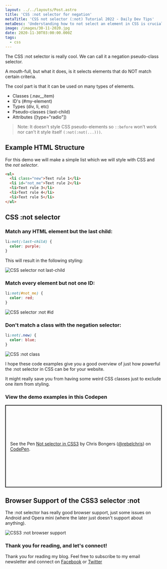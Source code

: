 ```yaml
---
layout: ../../layouts/Post.astro
title: 'CSS :not selector for negation'
metaTitle: 'CSS not selector (:not) Tutorial 2022 - Daily Dev Tips'
metaDesc: 'Understanding how to not select an element in CSS is crucial. Learn in this Guide how to use the CSS not selector with examples.'
image: /images/30-11-2020.jpg
date: 2020-11-30T03:00:00.000Z
tags:
  - css
---
```


The CSS :not selector is really cool. We can call it a negation pseudo-class selector.

A mouth-full, but what it does, is it selects elements that do NOT match certain criteria.

The cool part is that it can be used on many types of elements.

- Classes (.nav\_\_item)
- ID's (#my-element)
- Types (div, li, etc)
- Pseudo-classes (:last-child)
- Attributes ([type="radio"])

> Note: It doesn't style CSS pseudo-elements so `::before` won't work nor can't it style itself `(:not(:not(...)))`.

## Example HTML Structure

For this demo we will make a simple list which we will style with CSS and the _not selector_.

```html
<ul>
  <li class="new">Text rule 1</li>
  <li id="not_me">Text rule 2</li>
  <li>Text rule 3</li>
  <li>Text rule 4</li>
  <li>Text rule 5</li>
</ul>
```

## CSS :not selector

### Match any HTML element but the last child:

```css
li:not(:last-child) {
  color: purple;
}
```

This will result in the following styling:

![CSS selector not last-child](https://cdn.hashnode.com/res/hashnode/image/upload/v1606286771853/f07ywuf14.png)

### Match every element but not one ID:

```css
li:not(#not_me) {
  color: red;
}
```

![CSS selector :not #id ](https://cdn.hashnode.com/res/hashnode/image/upload/v1606286835872/Puub6uBfL.png)

### Don't match a class with the negation selector:

```css
li:not(.new) {
  color: blue;
}
```

![CSS :not class](https://cdn.hashnode.com/res/hashnode/image/upload/v1606286877065/NBCP06GVV.png)

I hope these code examples give you a good overview of just how powerful the :not selector in CSS can be for your website.

It might really save you from having some weird CSS classes just to exclude one item from styling.

### View the demo examples in this Codepen

<p class="codepen" data-height="265" data-theme-id="dark" data-default-tab="css,result" data-user="rebelchris" data-slug-hash="gOwYXRr" style="height: 265px; box-sizing: border-box; display: flex; align-items: center; justify-content: center; border: 2px solid; margin: 1em 0; padding: 1em;" data-pen-title="CSS :not selector">
  <span>See the Pen <a href="https://codepen.io/rebelchris/pen/gOwYXRr">
  Not selector in CSS3</a> by Chris Bongers (<a href="https://codepen.io/rebelchris">@rebelchris</a>)
  on <a href="https://codepen.io">CodePen</a>.</span>
</p>
<script async src="https://static.codepen.io/assets/embed/ei.js"></script>

## Browser Support of the CSS3 selector :not

The :not selector has really good browser support, just some issues on Android and Opera mini (where the later just doesn't support about anything).

![CSS3 :not browser support](https://caniuse.bitsofco.de/static/v1/mdn-css__selectors__not-1606287012854.png)

### Thank you for reading, and let's connect!

Thank you for reading my blog. Feel free to subscribe to my email newsletter and connect on [Facebook](https://www.facebook.com/DailyDevTipsBlog) or [Twitter](https://twitter.com/DailyDevTips1)

